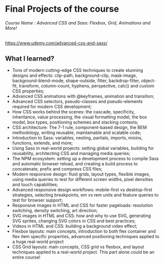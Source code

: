 # Final Projects of the course

###### Course Name : Advanced CSS and Sass: Flexbox, Grid, Animations and More!
https://www.udemy.com/advanced-css-and-sass/

## What I learned?
- Tons of modern cutting-edge CSS techniques to create stunning designs and effects: clip-path, background-clip, mask-image, background-blend-mode, shape-outside, filter, backdrop-filter, object-fit, transform, column-count, hyphens, perspective, calc() and custom CSS properties;
- Advanced CSS animations with @keyframes, animation and transition;
- Advanced CSS selectors, pseudo-classes and pseudo-elements required for modern CSS development;
- How CSS works behind the scenes: the cascade, specificity, inheritance, value processing, the visual formatting model, the box model, box types, positioning schemes and stacking contexts;
- CSS architecture: The 7-1 rule, component-based design, the BEM methodology, writing reusable, maintainable and scalable code;
- Introduction to Sass: variables, nesting, partials, imports, mixins, functions, extends, and more;
- Using Sass in real-world projects: setting global variables, building for reusability, architecting CSS and managing media queries;
- The NPM ecosystem: setting up a development process to compile Sass and automatic browser reload, and creating a build process to concatenate, prefix and compress CSS files;
- Modern responsive design: fluid grids, layout types, flexible images, using media queries to test for different screen widths, pixel densities and touch capabilities;
- Advanced responsive design workflows: mobile-first vs desktop-first strategies, selecting breakpoints, em vs rem units and feature queries to test for browser support;
- Responsive images in HTML and CSS for faster pageloads: resolution switching, density switching, art direction;
- SVG images in HTML and CSS: how and why to use SVG, generating SVG sprites, changing SVG colors in CSS and best practices;
- Videos in HTML and CSS: building a background video effect;
- Flexbox layouts: main concepts, introduction to both flex container and flex item specific properties, advanced positioning techniques applied to a huge real-world project
- CSS Grid layouts: main concepts, CSS grid vs flexbox, and layout techniques applied to a real-world project. This part alone could be an entire course!
